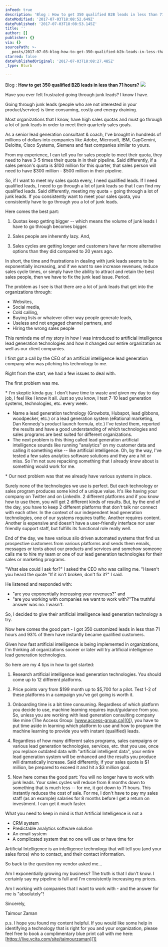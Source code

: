 ```yaml
---
inFeed: true
description: 'Blog : How to get 350 qualified B2B leads in less than 71 hours?'
dateModified: '2017-07-03T18:08:52.649Z'
datePublished: '2017-07-03T18:08:53.145Z'
title: ''
author: []
publisher: {}
via: {}
sourcePath: >-
  _posts/2017-07-03-blog-how-to-get-350-qualified-b2b-leads-in-less-than-71-ho.md
starred: false
datePublishedOriginal: '2017-07-03T18:08:27.485Z'
_type: Blurb

---
```

Blog : **How to get 350 qualified B2B leads in less than 71 hours?**
![](https://the-grid-user-content.s3-us-west-2.amazonaws.com/a5fcec15-e0da-4da8-a1cf-d2cea7a3b299.jpg)

Have you ever felt frustrated going through junk leads? I know I have.

Going through junk leads (people who are not interested in your product/service) is time consuming, costly and energy draining.

Most organizations that I know, have high sales quotas and must go through a lot of junk leads in order to meet their quarterly sales goals.

As a senior lead generation consultant & coach, I've brought in hundreds of millions of dollars into companies like Adobe, Microsoft, IBM, CapGemini, Deloitte, Cisco Systems, Siemens and fast companies similar to yours.

From my experience, I can tell you for sales people to meet their quota, they need to have 3-5 times their quota in in their pipeline. Said differently, if a sales person's quota is $100 million for this quarter, that sales person will need to have $300 million - $500 million in their pipeline.

So, if I want to meet my sales quota every, I need qualified leads. If I need qualified leads, I need to go through a lot of junk leads so that I can find my qualified leads. Said differently, meeting my quota = going through a lot of junk leads. If you consistently want to meet your sales quota, you consistently have to go through you a lot of junk leads.

Here comes the best part:

1) Quotas keep getting bigger -- which means the volume of junk leads I have to go through becomes bigger.

2) Sales people are inherently lazy. And,

3) Sales cycles are getting longer and customers have far more alternative options than they did compared to 20 years ago.

In short, the time and frustrations in dealing with junk leads seems to be exponentially increasing, and if we want to see increase revenues, reduce sales cycle times, or simply have the ability to attract and retain the best sales people, then we have to fix the junk lead issue. Period.

The problem as I see is that there are a lot of junk leads that get into the organizations through:

* Websites,
* Social media,
* Cold calling,
* Buying lists or whatever other way people generate leads,
* Useless and not engaged channel partners, and
* Hiring the wrong sales people

This reminds me of my story in how I was introduced to artificial intelligence lead generation technologies and how it changed our entire organization as well as our client companies.

I first got a call by the CEO of an artificial intelligence lead generation company who was pitching his technology to me.

Right from the start, we had a few issues to deal with.

The first problem was me.

\* I'm skeptic kinda guy. I don't have time to waste and given my day to day job, I feel like I know it all. Just so you know, I test 7-10 lead generation systems, technologies, etc. every week.

* Name a lead generation technology (Growbots, Hubspot, lead gibbons, woodpecker, etc.) or a lead generation system (eRational marketing, Dan Kennedy's product launch formula, etc.) I've tested them, reported the results and have a good understanding of which technologies and sales programs are best suited for different organizations.
* The next problem is this thing called lead generation artificial intelligence sounds like running "analytics" on my customer data and calling it something else -- like artificial intelligence. Oh, by the way, I've tested a few sales analytics software solutions and they are a hit or miss. So I'm not sure repacking something that I already know about is something would work for me.

\* Our next problem was that we already have various systems in place.

Surely none of the technologies we use is perfect. But each technology or sales program produces some kind of a unique value. It's like having your company on Twitter and on LinkedIn. 2 different platforms and if you know how to use them, you will get 2 different kinds of results. But, by the end of the day, you have to keep 2 different platforms that don't talk nor connect with each other. In the context of our independent lead generation technologies, one of our systems requires traffic. Another requires content. Another is expensive and doesn't have a user-friendly interface nor user friendly support staff, but fulfills its functional role really well.

End of the day, we have various silo driven automated systems that find us prospective customers from various platforms and sends them emails, messages or texts about our products and services and somehow someone calls me to hire my team or one of our lead generation technologies for their sales or marketing programs.

"What else could I ask for?" I asked the CEO who was calling me. "Haven't you heard the quote "If it isn't broken, don't fix it?" I said.

He listened and responded with:

* "are you exponentially increasing your revenues?" and
* "are you working with companies we want to work with?"The truthful answer was no. I wasn't.

So, I decided to give their artificial intelligence lead generation technology a try.

Now here comes the good part - I got 350 customized leads in less than 71 hours and 93% of them have instantly became qualified customers.

Given how fast artificial intelligence is being implemented in organizations, I'm thinking all organizations sooner or later will try artificial intelligence lead generation technologies.

So here are my 4 tips in how to get started:

1) Research artificial intelligence lead generation technologies. You should come up to 12 different platforms.

2) Price points vary from $199 month up to $5,700 for a pilot. Test 1-2 of these platforms in a campaign you've got going is worth it.

3) Onboarding time is a bit time consuming. Regardless of which platform you decide to use, machine learning requires input/guidance from you. So, unless you are working with lead generation consulting company like mine (The Access Group: [www.access-group.ca][0]), you have to put time aside in learning which platform to use and how to program the machine learning to provide you with instant (qualified) leads.

4) Regardless of how many different sales programs, sales campaigns or various lead generation technologies, services, etc. that you use, once you replace outdated data with "artificial intelligent data", your entire lead generation system will be enhanced and the results you produce will dramatically increase. Said differently, if your sales quota is $1 million, be prepared to exceed it and hit a $3 million goal.

5) Now here comes the good part: You will no longer have to work with junk leads. Your sales cycles will reduce from 8 months down to something that is much less -- for me, it got down to 71 hours. This instantly reduces the cost of sale. For me, I don't have to pay my sales staff (as an example) salaries for 8 months before I get a return on investment. I can get it much faster.

What you need to keep in mind is that Artificial Intelligence is not a

* CRM system
* Predictable analytics software solution
* An email system
* A complicated system that no one will use or have time for

Artificial Intelligence is an intelligence technology that will tell you (and your sales force) who to contact, and their contact information.

So back to the question my vendor asked me...

Am I exponentially growing my business? The truth is that I don't know. I certainly say my pipeline is full and I'm consistently increasing my prices.

Am I working with companies that I want to work with - and the answer for me is "absolutely"!

Sincerely,

Taimour Zaman

p.s. I hope you found my content helpful. If you would like some help in identifying a technology that is right for you and your organization, please feel free to book a complimentary blue print call with me here: [https://live.vcita.com/site/taimourzaman][1]

[0]: http://www.accessgroup.help/
[1]: https://live.vcita.com/site/taimourzaman